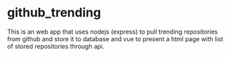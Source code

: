 # github_trending
This is an web app that uses nodejs (express) to pull trending repositories from github and store it to database and vue to present a html page with list of stored repositories through api.
